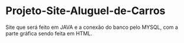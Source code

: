 # Projeto-Site-Aluguel-de-Carros
Site que será feito em JAVA e a conexão do banco pelo MYSQL, com a parte gráfica sendo feita em HTML.
